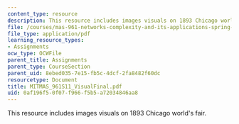 ```yaml
---
content_type: resource
description: This resource includes images visuals on 1893 Chicago world's fair.
file: /courses/mas-961-networks-complexity-and-its-applications-spring-2011/0af196f50f07f966f5b5a72034846aa8_MITMAS_961S11_VisualFinal.pdf
file_type: application/pdf
learning_resource_types:
- Assignments
ocw_type: OCWFile
parent_title: Assignments
parent_type: CourseSection
parent_uid: 8ebed035-7e15-fb5c-4dcf-2fa8482f60dc
resourcetype: Document
title: MITMAS_961S11_VisualFinal.pdf
uid: 0af196f5-0f07-f966-f5b5-a72034846aa8
---
```

This resource includes images visuals on 1893 Chicago world's fair.

